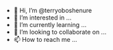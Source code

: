 - 👋 Hi, I’m @terryoboshenure
- 👀 I’m interested in ...
- 🌱 I’m currently learning ...
- 💞️ I’m looking to collaborate on ...
- 📫 How to reach me ...

<!---
terryoboshenure/terryoboshenure is a ✨ special ✨ repository because its `README.md` (this file) appears on your GitHub profile.
You can click the Preview link to take a look at your changes.
--->
